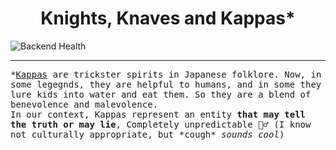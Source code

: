 <div align="center">
  <h1>Knights, Knaves and Kappas*</h1>
</div>

![Backend Health](https://img.shields.io/website-up-down-green-red/https/kkk-8t4m.onrender.com/heath.svg)

----------

<tt>*<a href="https://en.wikipedia.org/wiki/Kappa_(folklore)">Kappas</a> are trickster spirits in Japanese folklore. Now, in some legegnds, they are helpful to humans, and in some they lure kids into water and eat them. So they are a blend of benevolence and malevolence.</tt><br>
<tt>In our context, Kappas represent an entity <b>that may tell the truth or may lie</b>, Completely unpredictable 🤷‍♂️ (I know not culturally appropriate, but \*cough\* <i>sounds cool</i>)</i></tt>
